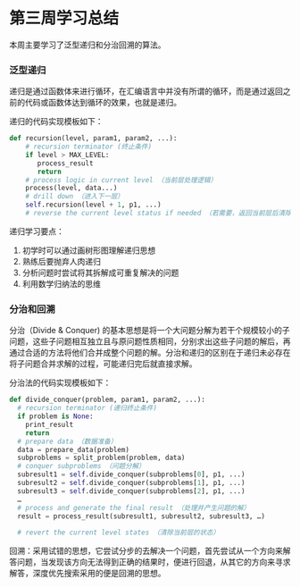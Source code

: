 # 第三周学习总结

本周主要学习了泛型递归和分治回溯的算法。

### 泛型递归

递归是通过函数体来进行循环，在汇编语言中并没有所谓的循环，而是通过返回之前的代码或函数体达到循环的效果，也就是递归。

递归的代码实现模板如下：

```python
def recursion(level, param1, param2, ...): 
    # recursion terminator (终止条件)
    if level > MAX_LEVEL: 
	   process_result 
	   return 
    # process logic in current level （当前层处理逻辑）
    process(level, data...) 
    # drill down （进入下一层）
    self.recursion(level + 1, p1, ...) 
    # reverse the current level status if needed （若需要，返回当前层后清除当前层的操作）
```

递归学习要点：

1. 初学时可以通过画树形图理解递归思想
2. 熟练后要抛弃人肉递归
3. 分析问题时尝试将其拆解成可重复解决的问题
4. 利用数学归纳法的思维

### 分治和回溯

分治（Divide & Conquer) 的基本思想是将一个大问题分解为若干个规模较小的子问题，这些子问题相互独立且与原问题性质相同，分别求出这些子问题的解后，再通过合适的方法将他们合并成整个问题的解。分治和递归的区别在于递归未必存在将子问题合并求解的过程，可能递归完后就直接求解。

分治法的代码实现模板如下：

```python
def divide_conquer(problem, param1, param2, ...): 
  # recursion terminator (递归终止条件)
  if problem is None: 
	print_result 
	return 
  # prepare data （数据准备）
  data = prepare_data(problem) 
  subproblems = split_problem(problem, data) 
  # conquer subproblems （问题分解）
  subresult1 = self.divide_conquer(subproblems[0], p1, ...) 
  subresult2 = self.divide_conquer(subproblems[1], p1, ...) 
  subresult3 = self.divide_conquer(subproblems[2], p1, ...) 
  …
  # process and generate the final result （处理并产生问题的解）
  result = process_result(subresult1, subresult2, subresult3, …)
	
  # revert the current level states （清除当前层的状态）
```

回溯：采用试错的思想，它尝试分步的去解决一个问题，首先尝试从一个方向来解答问题，当发现该方向无法得到正确的结果时，便进行回退，从其它的方向来寻求解答，深度优先搜索采用的便是回溯的思想。


